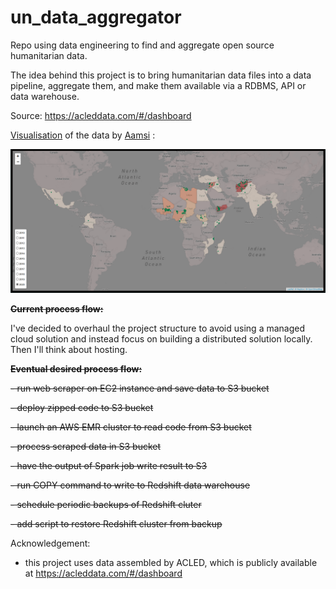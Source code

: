 # un_data_aggregator
Repo using data engineering to find and aggregate open source humanitarian data.

The idea behind this project is to bring humanitarian data files into a data pipeline, aggregate them, and make
them available via a RDBMS, API or data warehouse.

Source: https://acleddata.com/#/dashboard

[Visualisation](https://aamsi.pythonanywhere.com/) of the data by [Aamsi](https://github.com/Aamsi) : 

[![Aamsi's visualisation of the data](aamsi_map.png)](https://aamsi.pythonanywhere.com/)

~~**Current process flow:**~~

I've decided to overhaul the project structure to avoid using a managed cloud solution and instead
focus on building a distributed solution locally. Then I'll think about hosting.

~~**Eventual desired process flow:**~~

~~- run web scraper on EC2 instance and save data to S3 bucket~~

~~- deploy zipped code to S3 bucket~~

~~- launch an AWS EMR cluster to read code from S3 bucket~~

~~- process scraped data in S3 bucket~~

~~- have the output of Spark job write result to S3~~

~~- run COPY command to write to Redshift data warehouse~~

~~- schedule periodic backups of Redshift cluter~~

~~- add script to restore Redshift cluster from backup~~

Acknowledgement:
- this project uses data assembled by ACLED, which is publicly available at https://acleddata.com/#/dashboard
